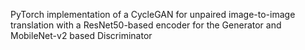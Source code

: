 PyTorch implementation of a CycleGAN for unpaired image-to-image translation with a ResNet50-based encoder for the Generator and MobileNet-v2 based Discriminator
